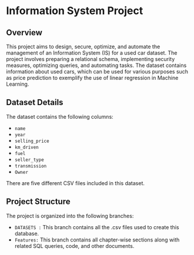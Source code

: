  # Information System Project

## Overview

This project aims to design, secure, optimize, and automate the management of an Information System (IS) for a used car dataset. The project involves preparing a relational schema, implementing security measures, optimizing queries, and automating tasks. The dataset contains information about used cars, which can be used for various purposes such as price prediction to exemplify the use of linear regression in Machine Learning.

## Dataset Details

The dataset contains the following columns:
- `name`
- `year`
- `selling_price`
- `km_driven`
- `fuel`
- `seller_type`
- `transmission`
- `Owner`

There are five different CSV files included in this dataset.

## Project Structure

The project is organized into the following branches:
- `DATASETS :` This branch contains all the .csv files used to create this database.
- `Features:`  This branch contains all chapter-wise sections along with related SQL queries, code, and other documents.

 <!--## Chapter 1

Database Schema for Car Management System
Overview
This database schema is designed to manage detailed information about cars, including their specifications, features, ownership, and dimensions. The schema consists of five tables: CarDetails, CarSpecifications, CarFeatures, CarOwnership, and CarDimensions.

# Tables and Their Descriptions
# CarDetails

# Purpose: Stores basic information about each car.

Columns:
 Car_ID: Primary key, unique identifier for each car.
 Make: Manufacturer of the car.
 Model: Model of the car.
 Price: Price of the car (must be non-negative).
 Year: Year of manufacture (must be between 1886 and 9999).
 Fuel_Type: Type of fuel the car uses.
 Location: Location of the car.
 Transmission: Type of transmission (e.g., automatic, manual).
 CarSpecifications

# Purpose: Stores technical specifications of each car.

Columns:
 Spec_ID: Primary key, unique identifier for each specification.
 Car_ID: Foreign key referencing CarDetails.
 Engine: Engine type.
 Max_Power: Maximum power output.
 Max_Torque: Maximum torque.
 Drivetrain: Type of drivetrain (e.g., FWD, RWD, AWD).
 CarFeatures

# Purpose: Stores additional features of each car.

Columns:
 Feature_ID: Primary key, unique identifier for each feature.
 Car_ID: Foreign key referencing CarDetails.
 Color: Color of the car.
 Seating_Capacity: Number of seats.
 Fuel_Tank_Capacity: Capacity of the fuel tank.
 CarOwnership

# Purpose: Stores ownership and usage information of each car.

Columns:
 Ownership_ID: Primary key, unique identifier for each ownership record.
 Car_ID: Foreign key referencing CarDetails.
 Owner: Name of the owner.
 Seller_Type: Type of seller (e.g., individual, dealer).
 Kilometer: Kilometers driven.
 CarDimensions

# Purpose: Stores dimensional information of each car.

Columns:
 Dimension_ID: Primary key, unique identifier for each dimension record.
 Car_ID: Foreign key referencing CarDetails.
 Length: Length of the car.
 Width: Width of the car.
 Height: Height of the car.
 User and Schema Management
 
# A new user C##car_schema is created and granted DBA privileges.
# The session is set to use the C##car_schema schema for creating tables.

Constraints
 Primary keys ensure uniqueness for each record.
 Foreign keys maintain referential integrity between tables.
 Check constraints ensure valid data entry for Price and Year.


## Chapter 2

User and Role Management for Car Management System
Overview
This section outlines the user and role management for the car management system, ensuring that different users have appropriate access levels to the database tables. The system includes three types of users: admin, manager, and regular users, each with specific roles and permissions.

Users and Roles
Admin User (C##admin_user)

Role: C##admin_role
Permissions: Full access to all tables (CarDetails, CarSpecifications, CarFeatures, CarOwnership, CarDimensions).
Manager User (C##manager_user)

Role: C##manager_role
Permissions: Modify access (read, insert, update) to all tables, but no Data Definition Language (DDL) permissions.
Regular User (C##regular_user)

Role: C##regular_role
Permissions: Read-only access to all tables.
Role Creation and Privileges
Admin Role (C##admin_role): Granted full access to all tables.
Manager Role (C##manager_role): Granted select, insert, and update privileges on all tables.
Regular Role (C##regular_role): Granted select privileges on all tables.
Assigning Roles to Users
C##admin_role is assigned to C##admin_user.
C##manager_role is assigned to C##manager_user.
C##regular_role is assigned to C##regular_user.
Password Policy
The default profile is altered to set the password lifetime to 90 days, ensuring that passwords expire and need to be changed periodically.
Views for Restricted Access
A view CarDetails_View is created to restrict access to only specific columns (Car_ID, Make, Model) for users assigned to the C##regular_role. This ensures that the underlying table remains secure, with access to other columns restricted.

## Chapter 3

Queries for Car Management System
Overview
This section provides a set of SQL queries designed to retrieve and analyze data from the car management system. These queries cover various aspects such as listing cars with their specifications, calculating average prices, ranking cars by price, and optimizing query performance.

Queries and Their Descriptions

List All Cars with Specifications and Features

SELECT cd.Car_ID, cd.Make, cd.Model, cs.Engine, cs.Max_Power, cf.Color, cf.Seating_Capacity
FROM C##car_schema.CarDetails cd
JOIN C##car_schema.CarSpecifications cs ON cd.Car_ID = cs.Car_ID
JOIN C##car_schema.CarFeatures cf ON cd.Car_ID = cf.Car_ID;
Purpose: Retrieves a list of all cars along with their specifications and features.

Calculate Average Price of Cars by Fuel Type


SELECT Fuel_Type, ROUND(AVG(Price),2) AS Average_Price
FROM C##car_schema.CarDetails
GROUP BY Fuel_Type
ORDER BY Average_Price DESC;
Purpose: Calculates the average price of cars grouped by fuel type and orders the results by average price in descending order.
Find Cars Priced Higher Than the Average Price


SELECT Car_ID, Make, Model, Price
FROM C##car_schema.CarDetails
WHERE Price > (SELECT ROUND(AVG(Price),2) FROM C##car_schema.CarDetails);
Purpose: Identifies cars whose price is higher than the average price of all cars.
Rank Cars by Price Within Each Fuel Type


SELECT Car_ID, Make, Model, Price, Fuel_Type,
       RANK() OVER (PARTITION BY Fuel_Type ORDER BY Price DESC) AS Price_Rank
FROM C##car_schema.CarDetails;
Purpose: Ranks cars by price within each fuel type category.
Find Cars with Specifications but Missing Ownership Details


SELECT cd.Car_ID, cd.Make, cd.Model, cd.price, cd.year
FROM C##car_schema.CarDetails cd
LEFT JOIN C##car_schema.CarOwnership co ON cd.Car_ID = co.Car_ID
WHERE co.Car_ID IS NOT NULL;
Purpose: Identifies cars that have specifications but are missing ownership details.
Total Number of Cars by Location and Their Average Price


SELECT cd.Location, COUNT(cd.Car_ID) AS Total_Cars, ROUND(AVG(cd.Price),2) AS Average_Price
FROM C##car_schema.CarDetails cd
JOIN C##car_schema.CarOwnership co ON cd.Car_ID = co.Car_ID
GROUP BY cd.Location
ORDER BY Total_Cars DESC;
Purpose: Calculates the total number of cars and their average price grouped by location.
List Specific Cars with Their Specifications and Features


SELECT cd.Make, cd.Model, cd.price, cs.Engine, cs.Max_Power, cf.Color, cf.Seating_Capacity, cf.fuel_tank_capacity
FROM C##car_schema.CarDetails cd
JOIN C##car_schema.CarSpecifications cs ON cd.Car_ID = cs.Car_ID
JOIN C##car_schema.CarFeatures cf ON cd.Car_ID = cf.Car_ID
WHERE cd.Make IN ('Toyota', 'Honda');
Purpose: Lists specific cars (e.g., Toyota, Honda) along with their specifications and features.
Optimized Queries
Optimized Query with Index


CREATE INDEX idx_fuel_type ON C##car_schema.CarDetails(Fuel_Type);

SELECT Car_ID, Make, Model, Fuel_Type
FROM C##car_schema.CarDetails
WHERE Fuel_Type = 'Petrol';
Purpose: Creates an index on the Fuel_Type column to optimize queries filtering by fuel type.
Optimized Query with Rewritten Join


SELECT cd.Car_ID, cd.Make, cd.Model, cd.Price
FROM C##car_schema.CarDetails cd
JOIN (SELECT AVG(Price) AS AvgPrice FROM C##car_schema.CarDetails) avg_table
ON cd.Price > avg_table.AvgPrice;
Purpose: Optimizes the query to find cars priced higher than the average price using a subquery join.
Optimized Query of Join with Index


CREATE INDEX idx_car_id ON C##car_schema.CarFeatures(Car_ID);

SELECT cd.Car_ID, cd.Make, cd.Model, cf.Color
FROM C##car_schema.CarDetails cd
JOIN C##car_schema.CarFeatures cf ON cd.Car_ID = cf.Car_ID;
Purpose: Creates an index on the Car_ID column in the CarFeatures table to optimize join operations.
Optimized Query Using CTE


WITH AvgPricePerFuel AS (
    SELECT Fuel_Type, ROUND(AVG(Price), 2) AS Average_Price
    FROM C##car_schema.CarDetails
    GROUP BY Fuel_Type
)
SELECT *
FROM AvgPricePerFuel
ORDER BY Average_Price DESC;
Purpose: Uses a Common Table Expression (CTE) to calculate the average price of cars by fuel type and orders the results by average price in descending order.

## Chapter 4

riggers, Functions, and Procedures for Car Management System
Overview
This section describes the triggers, functions, and procedures implemented to manage and automate various operations within the car management system. These include logging deletions, restricting user actions, calculating total car values, updating car prices, and counting cars based on specific criteria.

Triggers
Trigger to Print Message on New Record Insertion


CREATE OR REPLACE TRIGGER trg_update_statistics
AFTER INSERT ON C##car_schema.CarDetails
FOR EACH ROW
BEGIN
    DBMS_OUTPUT.PUT_LINE('A new car record was inserted with Car_ID: ' || :NEW.Car_ID);
END;
Purpose: Prints a message to the console every time a new record is added to the CarDetails table.
Trigger to Log Deletions from CarSpecifications


CREATE TABLE C##car_schema.Log_Delete_Specifications (
    Log_ID NUMBER GENERATED BY DEFAULT AS IDENTITY PRIMARY KEY,
    Spec_ID NUMBER,
    Deleted_On DATE DEFAULT SYSDATE
);

CREATE OR REPLACE TRIGGER trg_log_deletions
BEFORE DELETE ON C##car_schema.CarSpecifications
FOR EACH ROW
BEGIN
    INSERT INTO C##car_schema.Log_Delete_Specifications (Spec_ID)
    VALUES (:OLD.Spec_ID);
END;
Purpose: Logs deletions from the CarSpecifications table by inserting the deleted Spec_ID into a log table.
Trigger to Restrict DELETE or UPDATE by Regular User


CREATE OR REPLACE TRIGGER trg_restrict_regular_user
BEFORE DELETE OR UPDATE ON C##car_schema.CarDetails
FOR EACH ROW
BEGIN
    IF SYS_CONTEXT('USERENV', 'SESSION_USER') = 'C##REGULAR_USER' THEN
        RAISE_APPLICATION_ERROR(-20001, 'You don''t have sufficient privileges');
    END IF;
END;
Purpose: Prevents the regular user from performing DELETE or UPDATE operations on the CarDetails table.
Functions
Function to Calculate Total Car Value


CREATE OR REPLACE FUNCTION get_total_car_value
RETURN NUMBER IS
    total_value NUMBER;
BEGIN
    SELECT SUM(Price)
    INTO total_value
    FROM C##car_schema.CarDetails;
    RETURN total_value;
END;
Purpose: Calculates the total value of all cars in the CarDetails table.
Usage:

SELECT get_total_car_value() AS Total_Value FROM DUAL;
Function to Calculate Total Car Value by Make


CREATE OR REPLACE FUNCTION get_total_car_value_by_make (
    p_make IN VARCHAR2
)
RETURN NUMBER IS
    total_value NUMBER;
BEGIN
    SELECT SUM(Price)
    INTO total_value
    FROM C##car_schema.CarDetails
    WHERE Make = p_make;
    RETURN NVL(total_value, 0);
END;
Purpose: Calculates the total value of cars for a specific make.
Usage:

SELECT get_total_car_value_by_make('Toyota') AS Total_Value FROM DUAL;
SELECT get_total_car_value_by_make('Honda') AS Total_Value FROM DUAL;
Procedures
Procedure to Update Car Price


CREATE OR REPLACE PROCEDURE update_car_price (
    p_car_id IN NUMBER,
    p_new_price IN NUMBER
) AS
BEGIN
    UPDATE C##car_schema.CarDetails
    SET Price = p_new_price
    WHERE Car_ID = p_car_id;
    COMMIT;
END;
Purpose: Updates the price of a specific car.
Usage:

BEGIN
    update_car_price(1, 25000);
END;
Procedure to Count Cars by Location and Fuel Type


CREATE OR REPLACE PROCEDURE get_car_count_by_location (
    p_location IN VARCHAR2,
    p_fuel_type IN VARCHAR2,
    car_count OUT NUMBER
) AS
BEGIN
    SELECT COUNT(*)
    INTO car_count
    FROM C##car_schema.CarDetails
    WHERE Location = p_location AND Fuel_Type = p_fuel_type;
END;
Purpose: Counts the number of cars based on location and fuel type.
Usage:

DECLARE
    count_result NUMBER;
BEGIN
    get_car_count_by_location('Pune', 'Petrol', count_result);
    DBMS_OUTPUT.PUT_LINE('Number of cars in Pune with Petrol: ' || count_result);
END;-->
